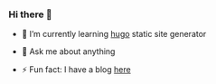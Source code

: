 ### Hi there 👋

<!-- - 🔭 I’m currently working ... -->
- 🌱 I’m currently learning [hugo](https://gohugo.io/) static site generator
<!-- - 👯 I’m looking to collaborate on ... -->
<!-- - 🤔 I’m looking for help with ... -->
- 💬 Ask me about anything
<!-- - 📫 How to reach me: ... -->
- ⚡ Fun fact: I have a blog [here](https://1stdimension.github.io/)

<!--
**1stDimension/1stDimension** is a ✨ _special_ ✨ repository because its `README.md` (this file) appears on your GitHub profile.

Here are some ideas to get you started:

- 🔭 I’m currently working on ...
- 🌱 I’m currently learning ...
- 👯 I’m looking to collaborate on ...
- 🤔 I’m looking for help with ...
- 💬 Ask me about ...
- 📫 How to reach me: ...
- 😄 Pronouns: ...
- ⚡ Fun fact: ...
-->
